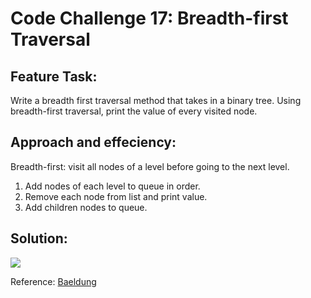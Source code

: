 # Code Challenge 17: Breadth-first Traversal

## Feature Task:

Write a breadth first traversal method that takes in a binary tree. Using breadth-first traversal, print the value of every visited node. 

## Approach and effeciency:

Breadth-first: visit all nodes of a level before going to the next level. 
1. Add nodes of each level to queue in order. 
2. Remove each node from list and print value.
3. Add children nodes to queue.

## Solution: 

<img src="\assets/breadth_first.jpg">

Reference: <a href="https://www.baeldung.com/java-binary-tree">Baeldung</a>